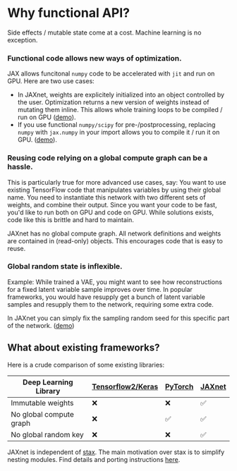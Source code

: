 # Why functional API?

Side effects / mutable state come at a cost.
Machine learning is no exception.

### Functional code allows new ways of optimization.
JAX allows funcitonal `numpy` code to be accelerated with `jit` and run on GPU. 
Here are two use cases:
- In JAXnet, weights are explicitely initialized into an object controlled by the user. 
Optimization returns a new version of weights instead of mutating them inline.
This allows whole training loops to be compiled / run on GPU ([demo](examples/mnist_classifier.py#75)).
- If you use functional `numpy/scipy` for pre-/postprocessing, replacing `numpy` with `jax.numpy` in your import allows you to compile it / run it on GPU. 
([demo](examples/mnist_classifier.py#79)).

### Reusing code relying on a global compute graph can be a hassle.
This is particularly true for more advanced use cases, say:
You want to use existing TensorFlow code that manipulates variables by using their global name. 
You need to instantiate this network with two different sets of weights, and combine their output.
Since you want your code to be fast, you'd like to run both on GPU and code on GPU.
While solutions exists, code like this is brittle and hard to maintain.

JAXnet has no global compute graph.
All network definitions and weights are contained in (read-only) objects.
This encourages code that is easy to reuse.

### Global random state is inflexible.
Example: While trained a VAE, you might want to see how reconstructions for a fixed latent variable sample improves over time.
In popular frameworks, you would have resupply get a bunch of latent variable samples and resupply them to the network, requiring some extra code.


In JAXnet you can simply fix the sampling random seed for this specific part of the network. ([demo](examples/mnist_vae.py#L91))

## What about existing frameworks?

Here is a crude comparison of some existing libraries:

| Deep Learning Library                 | [Tensorflow2/Keras](https://www.tensorflow.org/beta) | [PyTorch](https://pytorch.org)  | [JAXnet](https://github.com/JuliusKunze/jaxnet) |
|-------------------------|-------------------|----------|--------|
| Immutable weights       | ❌                | ❌      | ✅     |
| No global compute graph | ❌                | ✅      | ✅     |
| No global random key    | ❌                | ❌      | ✅     |

JAXnet is independent of [stax](https://github.com/google/jax/blob/master/jax/experimental/stax.py).
The main motivation over stax is to simplify nesting modules.
Find details and porting instructions [here](STAX.md).
